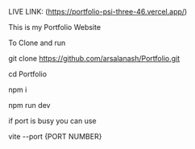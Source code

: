 
LIVE LINK: (https://portfolio-psi-three-46.vercel.app/)

This is my Portfolio Website

To Clone and run

git clone https://github.com/arsalanash/Portfolio.git

cd Portfolio

npm i

npm run dev  

if port is busy you can use

vite --port {PORT NUMBER}
